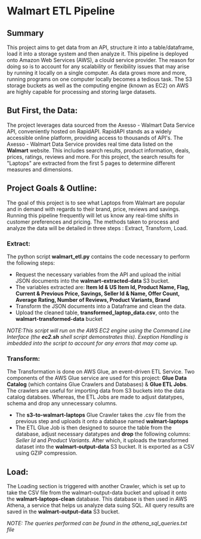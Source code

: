 # Walmart ETL Pipeline

## Summary
This project aims to get data from an API, structure it into a table/dataframe, load it into a storage system and then analyze it. This pipeline is deployed onto Amazon Web Services (AWS), a clould service provider. The reason for doing so is to account for any scalability or flexibility issues that may arise by running it locally on a single computer. As data  grows more and more, running programs on one computer locally becomes a tedious task. The S3 storage buckets as well as the computing engine (known as EC2) on AWS are highly capable for processing and storing large datasets.

## But First, the Data:
The project leverages data sourced from the Axesso - Walmart Data Service API, conveniently hosted on RapidAPI. RapidAPI stands as a widely accessible online platform, providing access to thousands of API's. 
The Axesso - Walmart Data Service provides real time data listed on the **Walmart** website. This includes search results, product information, deals, prices, ratings, reviews and more. For this project, the search results for "Laptops" are extracted from the first 5 pages to determine different measures and dimensions.

## Project Goals &  Outline:
The goal of this project is to see what Laptops from Walmart are popular and in demand with regards to their brand, price, reviews and savings. Running this pipeline frequently will let us know any real-time shifts in customer preferences and pricing.
The methods taken to process and analyze the data will be detailed in three steps : Extract, Transform, Load.


### Extract:
The python script **walmart_etl.py** contains the code necessary to perform the following steps:
 * Request the necessary variables from the API and upload the initial JSON documents into the **walmart-extracted-data** S3 bucket.
 * The variables extracted are: **Item Id & US Item Id, Product Name, Flag, Current & Previous Price, Savings, Seller  Id & Name, Offer Count, Average Rating, Number of Reviews, Product Variants, Brand**
 * Transform the JSON documents into a Dataframe and clean the data.
 * Upload the cleaned table, **transformed_laptop_data.csv**, onto the **walmart-transformed-data** bucket

*NOTE:This script will run on the AWS EC2 engine using the Command Line Interface (the **ec2.sh** shell script demonstrates this). Exeption Handling is imbedded into the script to account for any errors that may come up.* 


### Transform:
The Transformation is done on AWS Glue, an event-driven ETL Service. Two components of the AWS Glue service are used for this project: **Glue Data Catalog** (which contains Glue Crawlers and Databases) & **Glue ETL Jobs**. 
The crawlers are useful for importing data from S3 buckets into the data catalog databses. Whereas, the ETL Jobs are made to adjust datatypes, schema and drop any unnecessary columns. 

* The **s3-to-walmart-laptops**  Glue Crawler takes the .csv file from the previous step and uploads it onto a database named **walmart-laptops**
* The ETL Glue Job is then designed to source the table from the database, adjust necessary datatypes and **drop** the following columns: *Seller Id* and *Product Variants*. After which, it uploads the transformed dataset into the **walmart-output-data** S3 bucket. It is exported as a CSV using GZIP compression. 


## Load:
The Loading section is triggered with another Crawler, which is set up to take the CSV file from the walmart-output-data bucket and upload it onto the **walmart-laptops-clean** database.
This database is then used in AWS Athena, a service that helps us analyze data suing SQL. All query results are saved in the **walmart-output-data** S3 bucket.

*NOTE: The queries performed can be found in the athena_sql_queries.txt file*





